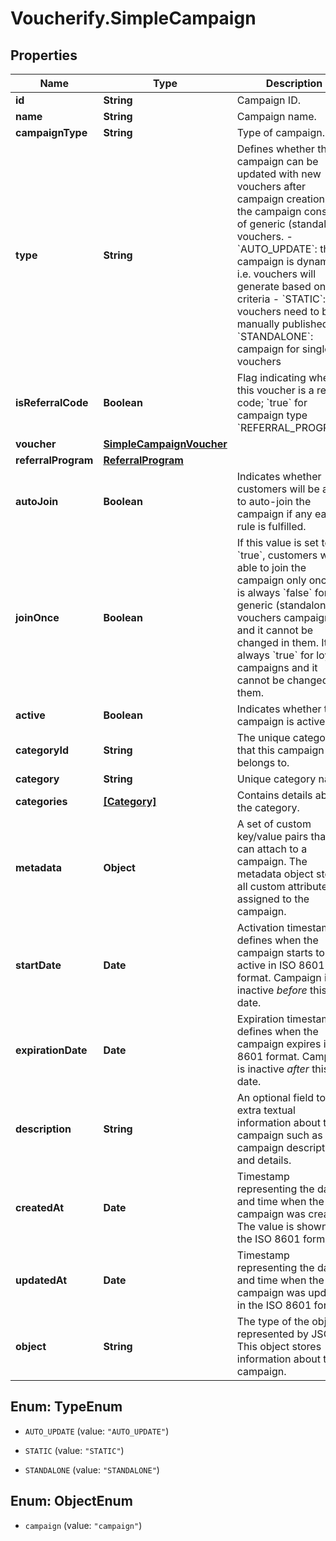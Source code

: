 # Voucherify.SimpleCampaign

## Properties

Name | Type | Description | Notes
------------ | ------------- | ------------- | -------------
**id** | **String** | Campaign ID. | [optional] 
**name** | **String** | Campaign name. | [optional] 
**campaignType** | **String** | Type of campaign. | [optional] 
**type** | **String** | Defines whether the campaign can be updated with new vouchers after campaign creation or if the campaign consists of generic (standalone) vouchers.  - &#x60;AUTO_UPDATE&#x60;: the campaign is dynamic, i.e. vouchers will generate based on set criteria -  &#x60;STATIC&#x60;: vouchers need to be manually published - &#x60;STANDALONE&#x60;: campaign for single vouchers | [optional] 
**isReferralCode** | **Boolean** | Flag indicating whether this voucher is a referral code; &#x60;true&#x60; for campaign type &#x60;REFERRAL_PROGRAM&#x60;. | [optional] 
**voucher** | [**SimpleCampaignVoucher**](SimpleCampaignVoucher.md) |  | [optional] 
**referralProgram** | [**ReferralProgram**](ReferralProgram.md) |  | [optional] 
**autoJoin** | **Boolean** | Indicates whether customers will be able to auto-join the campaign if any earning rule is fulfilled. | [optional] 
**joinOnce** | **Boolean** | If this value is set to &#x60;true&#x60;, customers will be able to join the campaign only once. It is always &#x60;false&#x60; for generic (standalone) vouchers campaigns and it cannot be changed in them. It is always &#x60;true&#x60; for loyalty campaigns and it cannot be changed in them. | [optional] 
**active** | **Boolean** | Indicates whether the campaign is active. | [optional] 
**categoryId** | **String** | The unique category ID that this campaign belongs to. | [optional] 
**category** | **String** | Unique category name. | [optional] 
**categories** | [**[Category]**](Category.md) | Contains details about the category. | [optional] 
**metadata** | **Object** | A set of custom key/value pairs that you can attach to a campaign. The metadata object stores all custom attributes assigned to the campaign. | [optional] 
**startDate** | **Date** | Activation timestamp defines when the campaign starts to be active in ISO 8601 format. Campaign is inactive *before* this date.  | [optional] 
**expirationDate** | **Date** | Expiration timestamp defines when the campaign expires in ISO 8601 format.  Campaign is inactive *after* this date. | [optional] 
**description** | **String** | An optional field to keep extra textual information about the campaign such as a campaign description and details. | [optional] 
**createdAt** | **Date** | Timestamp representing the date and time when the campaign was created. The value is shown in the ISO 8601 format. | [optional] 
**updatedAt** | **Date** | Timestamp representing the date and time when the campaign was updated in the ISO 8601 format. | [optional] 
**object** | **String** | The type of the object represented by JSON. This object stores information about the campaign. | [optional] [default to &#39;campaign&#39;]



## Enum: TypeEnum


* `AUTO_UPDATE` (value: `"AUTO_UPDATE"`)

* `STATIC` (value: `"STATIC"`)

* `STANDALONE` (value: `"STANDALONE"`)





## Enum: ObjectEnum


* `campaign` (value: `"campaign"`)




